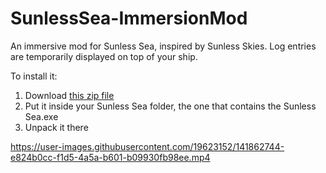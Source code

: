 # SunlessSea-ImmersionMod
An immersive mod for Sunless Sea, inspired by Sunless Skies. Log entries are temporarily displayed on top of your ship.

To install it:
1. Download [this zip file](https://github.com/Marilyth/SunlessSea-ImmersionMod/releases/download/0.1/ImmersiveSea.zip)
2. Put it inside your Sunless Sea folder, the one that contains the Sunless Sea.exe
3. Unpack it there


https://user-images.githubusercontent.com/19623152/141862744-e824b0cc-f1d5-4a5a-b601-b09930fb98ee.mp4

